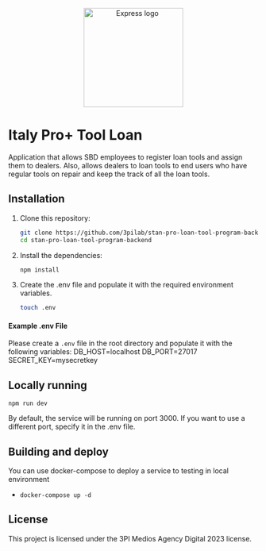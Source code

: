<p align="center">
  <img src="https://www.stanleyblackanddecker.com/themes/custom/stanley_default/logo.svg" width="200" alt="Express logo" />
</p>

# Italy Pro+ Tool Loan

Application that allows SBD employees to register loan tools and assign them to dealers. Also, allows dealers to loan tools to end users who have regular tools on repair and keep the track of all the loan tools.

## Installation

1. Clone this repository:
   ```bash
   git clone https://github.com/3pilab/stan-pro-loan-tool-program-backend.git
   cd stan-pro-loan-tool-program-backend
   ```
2. Install the dependencies:
   ```bash
   npm install
   ```
3. Create the .env file and populate it with the required environment variables.
   ```bash
   touch .env
   ```

#### Example .env File

Please create a `.env` file in the root directory and populate it with the following variables:
DB_HOST=localhost
DB_PORT=27017
SECRET_KEY=mysecretkey

## Locally running

    npm run dev

By default, the service will be running on port 3000. If you want to use a different port, specify it in the .env file.

## Building and deploy

You can use docker-compose to deploy a service to testing in local environment

- `docker-compose up -d`

## License

This project is licensed under the 3PI Medios Agency Digital 2023 license.

